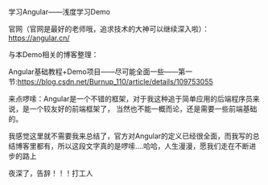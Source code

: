 学习Angular——浅度学习Demo

官网（官网是最好的老师哦，追求技术的大神可以继续深入啦）：https://angular.cn/

与本Demo相关的博客整理：

Angular基础教程+Demo项目——尽可能全面一些——第一节:https://blog.csdn.net/Burnup_110/article/details/109753055

来点啰嗦：Angular是一个不错的框架，对于我这种追于简单应用的后端程序员来说，是一个较友好的前端框架了，
当然也不能一概而论，还是需要一些前端基础的。

我感觉这里就不需要我来总结了，官方对Angular的定义已经很全面，而我写的总结博客里都有，所以这段文字真的是啰嗦....哈哈，人生漫漫，愿我们走在不断进步的路上

夜深了，告辞！！！打工人
